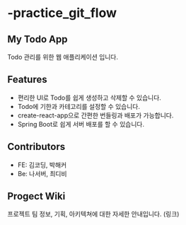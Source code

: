 # -practice_git_flow

## My Todo App
Todo 관리를 위한 웹 애플리케이션 입니다.

## Features
- 편리한 UI로 Todo를 쉽게 생성하고 삭제할 수 있습니다.
- Todo에 기한과 카테고리를 설정할 수 있습니다.
- create-react-app으로 간편한 번들링과 배포가 가능합니다.
- Spring Boot로 쉽게 서버 배포를 할 수 있습니다.

## Contributors
- FE: 김코딩, 박해커
- Be: 나서버, 최디비

## Progect Wiki
프로젝트 팀 정보, 기획, 아키텍쳐에 대한 자세한 안내입니다. (링크)
